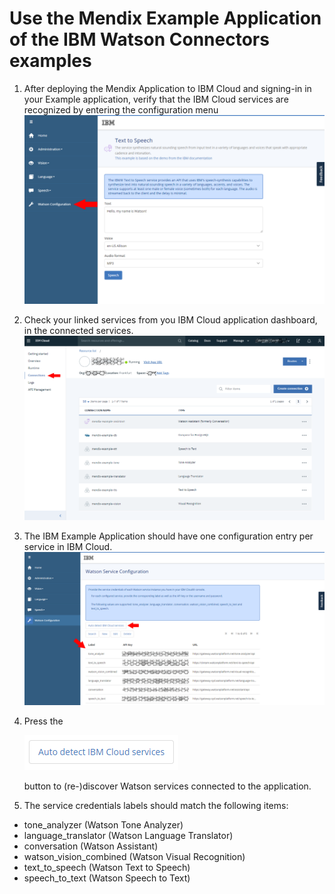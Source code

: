 # Use the Mendix Example Application of the IBM Watson Connectors examples

1. After deploying the Mendix Application to IBM Cloud and signing-in in your Example application, verify that the IBM Cloud services are recognized by entering the configuration menu
![step 1: go to config](images/usage_ibm_1.png)

2. Check your linked services from you IBM Cloud application dashboard, in the connected services.
![step 2: go to connected services](images/usage_ibm_2.png)

3. The IBM Example Application should have one configuration entry per service in IBM Cloud.
![step 3: go to config](images/usage_ibm_3.png)

4. Press the

    ![Auto detect IBM Cloud services](images/auto_detect_button.png)

    button to (re-)discover Watson services connected to the application.


5. The service credentials labels should match the following items:

  * tone_analyzer (Watson Tone Analyzer)
  * language_translator (Watson Language Translator)
  * conversation (Watson Assistant)
  * watson_vision_combined (Watson Visual Recognition)
  * text_to_speech (Watson Text to Speech)
  * speech_to_text (Watson Speech to Text)
